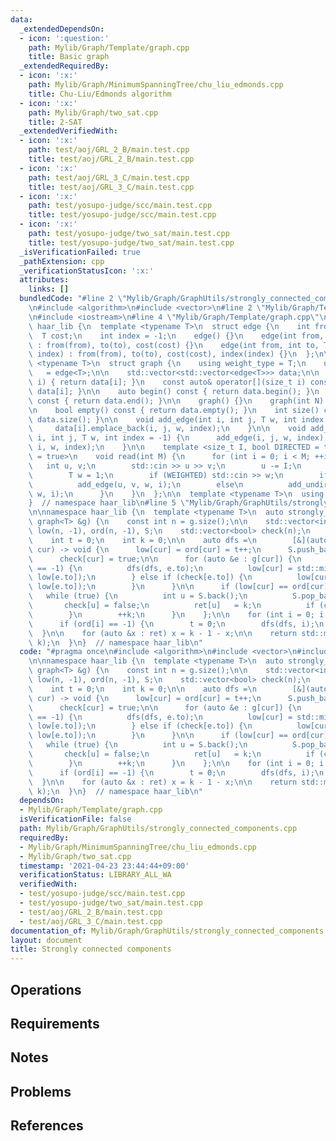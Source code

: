 ```yaml
---
data:
  _extendedDependsOn:
  - icon: ':question:'
    path: Mylib/Graph/Template/graph.cpp
    title: Basic graph
  _extendedRequiredBy:
  - icon: ':x:'
    path: Mylib/Graph/MinimumSpanningTree/chu_liu_edmonds.cpp
    title: Chu-Liu/Edmonds algorithm
  - icon: ':x:'
    path: Mylib/Graph/two_sat.cpp
    title: 2-SAT
  _extendedVerifiedWith:
  - icon: ':x:'
    path: test/aoj/GRL_2_B/main.test.cpp
    title: test/aoj/GRL_2_B/main.test.cpp
  - icon: ':x:'
    path: test/aoj/GRL_3_C/main.test.cpp
    title: test/aoj/GRL_3_C/main.test.cpp
  - icon: ':x:'
    path: test/yosupo-judge/scc/main.test.cpp
    title: test/yosupo-judge/scc/main.test.cpp
  - icon: ':x:'
    path: test/yosupo-judge/two_sat/main.test.cpp
    title: test/yosupo-judge/two_sat/main.test.cpp
  _isVerificationFailed: true
  _pathExtension: cpp
  _verificationStatusIcon: ':x:'
  attributes:
    links: []
  bundledCode: "#line 2 \"Mylib/Graph/GraphUtils/strongly_connected_components.cpp\"\
    \n#include <algorithm>\n#include <vector>\n#line 2 \"Mylib/Graph/Template/graph.cpp\"\
    \n#include <iostream>\n#line 4 \"Mylib/Graph/Template/graph.cpp\"\n\nnamespace\
    \ haar_lib {\n  template <typename T>\n  struct edge {\n    int from, to;\n  \
    \  T cost;\n    int index = -1;\n    edge() {}\n    edge(int from, int to, T cost)\
    \ : from(from), to(to), cost(cost) {}\n    edge(int from, int to, T cost, int\
    \ index) : from(from), to(to), cost(cost), index(index) {}\n  };\n\n  template\
    \ <typename T>\n  struct graph {\n    using weight_type = T;\n    using edge_type\
    \   = edge<T>;\n\n    std::vector<std::vector<edge<T>>> data;\n\n    auto& operator[](size_t\
    \ i) { return data[i]; }\n    const auto& operator[](size_t i) const { return\
    \ data[i]; }\n\n    auto begin() const { return data.begin(); }\n    auto end()\
    \ const { return data.end(); }\n\n    graph() {}\n    graph(int N) : data(N) {}\n\
    \n    bool empty() const { return data.empty(); }\n    int size() const { return\
    \ data.size(); }\n\n    void add_edge(int i, int j, T w, int index = -1) {\n \
    \     data[i].emplace_back(i, j, w, index);\n    }\n\n    void add_undirected(int\
    \ i, int j, T w, int index = -1) {\n      add_edge(i, j, w, index);\n      add_edge(j,\
    \ i, w, index);\n    }\n\n    template <size_t I, bool DIRECTED = true, bool WEIGHTED\
    \ = true>\n    void read(int M) {\n      for (int i = 0; i < M; ++i) {\n     \
    \   int u, v;\n        std::cin >> u >> v;\n        u -= I;\n        v -= I;\n\
    \        T w = 1;\n        if (WEIGHTED) std::cin >> w;\n        if (DIRECTED)\n\
    \          add_edge(u, v, w, i);\n        else\n          add_undirected(u, v,\
    \ w, i);\n      }\n    }\n  };\n\n  template <typename T>\n  using tree = graph<T>;\n\
    }  // namespace haar_lib\n#line 5 \"Mylib/Graph/GraphUtils/strongly_connected_components.cpp\"\
    \n\nnamespace haar_lib {\n  template <typename T>\n  auto strongly_connected_components(const\
    \ graph<T> &g) {\n    const int n = g.size();\n\n    std::vector<int> ret(n),\
    \ low(n, -1), ord(n, -1), S;\n    std::vector<bool> check(n);\n    S.reserve(n);\n\
    \    int t = 0;\n    int k = 0;\n\n    auto dfs =\n        [&](auto &dfs, int\
    \ cur) -> void {\n      low[cur] = ord[cur] = t++;\n      S.push_back(cur);\n\
    \      check[cur] = true;\n\n      for (auto &e : g[cur]) {\n        if (ord[e.to]\
    \ == -1) {\n          dfs(dfs, e.to);\n          low[cur] = std::min(low[cur],\
    \ low[e.to]);\n        } else if (check[e.to]) {\n          low[cur] = std::min(low[cur],\
    \ low[e.to]);\n        }\n      }\n\n      if (low[cur] == ord[cur]) {\n     \
    \   while (true) {\n          int u = S.back();\n          S.pop_back();\n   \
    \       check[u] = false;\n          ret[u]   = k;\n          if (cur == u) break;\n\
    \        }\n        ++k;\n      }\n    };\n\n    for (int i = 0; i < n; ++i) {\n\
    \      if (ord[i] == -1) {\n        t = 0;\n        dfs(dfs, i);\n      }\n  \
    \  }\n\n    for (auto &x : ret) x = k - 1 - x;\n\n    return std::make_pair(ret,\
    \ k);\n  }\n}  // namespace haar_lib\n"
  code: "#pragma once\n#include <algorithm>\n#include <vector>\n#include \"Mylib/Graph/Template/graph.cpp\"\
    \n\nnamespace haar_lib {\n  template <typename T>\n  auto strongly_connected_components(const\
    \ graph<T> &g) {\n    const int n = g.size();\n\n    std::vector<int> ret(n),\
    \ low(n, -1), ord(n, -1), S;\n    std::vector<bool> check(n);\n    S.reserve(n);\n\
    \    int t = 0;\n    int k = 0;\n\n    auto dfs =\n        [&](auto &dfs, int\
    \ cur) -> void {\n      low[cur] = ord[cur] = t++;\n      S.push_back(cur);\n\
    \      check[cur] = true;\n\n      for (auto &e : g[cur]) {\n        if (ord[e.to]\
    \ == -1) {\n          dfs(dfs, e.to);\n          low[cur] = std::min(low[cur],\
    \ low[e.to]);\n        } else if (check[e.to]) {\n          low[cur] = std::min(low[cur],\
    \ low[e.to]);\n        }\n      }\n\n      if (low[cur] == ord[cur]) {\n     \
    \   while (true) {\n          int u = S.back();\n          S.pop_back();\n   \
    \       check[u] = false;\n          ret[u]   = k;\n          if (cur == u) break;\n\
    \        }\n        ++k;\n      }\n    };\n\n    for (int i = 0; i < n; ++i) {\n\
    \      if (ord[i] == -1) {\n        t = 0;\n        dfs(dfs, i);\n      }\n  \
    \  }\n\n    for (auto &x : ret) x = k - 1 - x;\n\n    return std::make_pair(ret,\
    \ k);\n  }\n}  // namespace haar_lib\n"
  dependsOn:
  - Mylib/Graph/Template/graph.cpp
  isVerificationFile: false
  path: Mylib/Graph/GraphUtils/strongly_connected_components.cpp
  requiredBy:
  - Mylib/Graph/MinimumSpanningTree/chu_liu_edmonds.cpp
  - Mylib/Graph/two_sat.cpp
  timestamp: '2021-04-23 23:44:44+09:00'
  verificationStatus: LIBRARY_ALL_WA
  verifiedWith:
  - test/yosupo-judge/scc/main.test.cpp
  - test/yosupo-judge/two_sat/main.test.cpp
  - test/aoj/GRL_2_B/main.test.cpp
  - test/aoj/GRL_3_C/main.test.cpp
documentation_of: Mylib/Graph/GraphUtils/strongly_connected_components.cpp
layout: document
title: Strongly connected components
---
```


## Operations

## Requirements

## Notes

## Problems

## References

